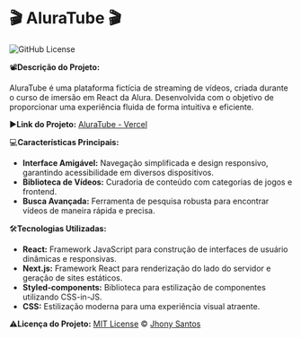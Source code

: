 # :clapper:  AluraTube :clapper: 

![GitHub License](https://img.shields.io/github/license/jhonyrcs/aluratube?style=for-the-badge&link=https%3A%2F%2Fgithub.com%2Fjhonyrcs%2Faluratube%2Fblob%2Fmain%2FLICENSE)


:film_projector:**Descrição do Projeto:**

AluraTube é uma plataforma fictícia de streaming de vídeos, criada durante o curso de imersão em React da Alura. Desenvolvida com o objetivo de proporcionar uma experiência fluida de forma intuitiva e eficiente.

:arrow_forward:**Link do Projeto:**
[AluraTube - Vercel](https://aluratube-jhony.vercel.app/)

:computer:**Características Principais:**
- **Interface Amigável:** Navegação simplificada e design responsivo, garantindo acessibilidade em diversos dispositivos.
- **Biblioteca de Vídeos:** Curadoria de conteúdo com categorias de jogos e frontend.
- **Busca Avançada:** Ferramenta de pesquisa robusta para encontrar vídeos de maneira rápida e precisa.

:hammer_and_wrench:**Tecnologias Utilizadas:**
- **React:** Framework JavaScript para construção de interfaces de usuário dinâmicas e responsivas.
- **Next.js:** Framework React para renderização do lado do servidor e geração de sites estáticos.
- **Styled-components:** Biblioteca para estilização de componentes utilizando CSS-in-JS.
- **CSS:** Estilização moderna para uma experiência visual atraente.

:warning:**Licença do Projeto:**
[MIT License](./LICENSE) © [Jhony Santos](https://github.com/jhonyrcs)

